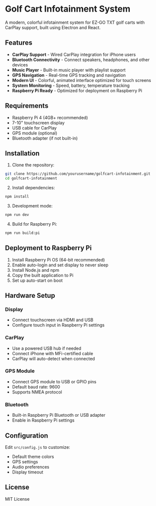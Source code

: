 # Golf Cart Infotainment System

A modern, colorful infotainment system for EZ-GO TXT golf carts with CarPlay support, built using Electron and React.

## Features

- **CarPlay Support** - Wired CarPlay integration for iPhone users
- **Bluetooth Connectivity** - Connect speakers, headphones, and other devices
- **Music Player** - Built-in music player with playlist support
- **GPS Navigation** - Real-time GPS tracking and navigation
- **Modern UI** - Colorful, animated interface optimized for touch screens
- **System Monitoring** - Speed, battery, temperature tracking
- **Raspberry Pi Ready** - Optimized for deployment on Raspberry Pi

## Requirements

- Raspberry Pi 4 (4GB+ recommended)
- 7-10" touchscreen display
- USB cable for CarPlay
- GPS module (optional)
- Bluetooth adapter (if not built-in)

## Installation

1. Clone the repository:
```bash
git clone https://github.com/yourusername/golfcart-infotainment.git
cd golfcart-infotainment
```

2. Install dependencies:
```bash
npm install
```

3. Development mode:
```bash
npm run dev
```

4. Build for Raspberry Pi:
```bash
npm run build:pi
```

## Deployment to Raspberry Pi

1. Install Raspberry Pi OS (64-bit recommended)
2. Enable auto-login and set display to never sleep
3. Install Node.js and npm
4. Copy the built application to Pi
5. Set up auto-start on boot

## Hardware Setup

### Display
- Connect touchscreen via HDMI and USB
- Configure touch input in Raspberry Pi settings

### CarPlay
- Use a powered USB hub if needed
- Connect iPhone with MFi-certified cable
- CarPlay will auto-detect when connected

### GPS Module
- Connect GPS module to USB or GPIO pins
- Default baud rate: 9600
- Supports NMEA protocol

### Bluetooth
- Built-in Raspberry Pi Bluetooth or USB adapter
- Enable in Raspberry Pi settings

## Configuration

Edit `src/config.js` to customize:
- Default theme colors
- GPS settings
- Audio preferences
- Display timeout

## License

MIT License